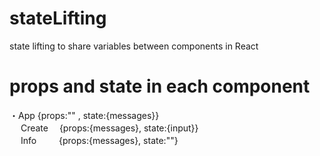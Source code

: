 # stateLifting
state lifting to share variables between components in React

# props and state in each component
・App {props:"" , state:{messages}}  
&nbsp;　Create　&nbsp;{props:{messages}, state:{input}}  
&nbsp;　Info　&nbsp;　 {props:{messages}, state:""}  
